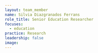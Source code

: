 ```yaml
---
layout: team_member
name: Silvia Diazgranados Ferrans
role_title: Senior Education Researcher
focuses:
  - education
practice: Research
leadership: false
image:
---
```


